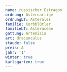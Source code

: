 ```yaml
---
name: russischer Estragon
ordnung: Asternartige
ordnungLT: Asterales
familie: Korbblütler
familieLT: Asteraceae
gattung: Artemisia
art: dracunculus
staude: false
preis: A
jahr: '1'
winter: true
karlsgarten: true
---
```

